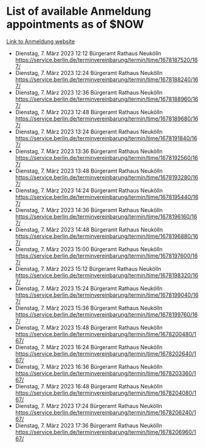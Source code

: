 # List of available Anmeldung appointments as of $NOW
[Link to Anmeldung website](https://service.berlin.de/terminvereinbarung/termin/tag.php?termin=1&anliegen[]=120686&dienstleisterlist=122210,122217,327316,122219,327312,122227,327314,122231,327346,122243,327348,122254,122252,329742,122260,329745,122262,329748,122271,327278,122273,327274,122277,327276,330436,122280,327294,122282,327290,122284,327292,122291,327270,122285,327266,122286,327264,122296,327268,150230,329760,122297,327286,122294,327284,122312,329763,122314,329775,122304,327330,122311,327334,122309,327332,317869,122281,327352,122279,329772,122283,122276,327324,122274,327326,122267,329766,122246,327318,122251,327320,122257,327322,122208,327298,122226,327300&herkunft=http%3A%2F%2Fservice.berlin.de%2Fdienstleistung%2F120686%2F)
- Dienstag, 7. März 2023 12:12 Bürgeramt Rathaus Neukölln https://service.berlin.de/terminvereinbarung/termin/time/1678187520/167/
- Dienstag, 7. März 2023 12:24 Bürgeramt Rathaus Neukölln https://service.berlin.de/terminvereinbarung/termin/time/1678188240/167/
- Dienstag, 7. März 2023 12:36 Bürgeramt Rathaus Neukölln https://service.berlin.de/terminvereinbarung/termin/time/1678188960/167/
- Dienstag, 7. März 2023 12:48 Bürgeramt Rathaus Neukölln https://service.berlin.de/terminvereinbarung/termin/time/1678189680/167/
- Dienstag, 7. März 2023 13:24 Bürgeramt Rathaus Neukölln https://service.berlin.de/terminvereinbarung/termin/time/1678191840/167/
- Dienstag, 7. März 2023 13:36 Bürgeramt Rathaus Neukölln https://service.berlin.de/terminvereinbarung/termin/time/1678192560/167/
- Dienstag, 7. März 2023 13:48 Bürgeramt Rathaus Neukölln https://service.berlin.de/terminvereinbarung/termin/time/1678193280/167/
- Dienstag, 7. März 2023 14:24 Bürgeramt Rathaus Neukölln https://service.berlin.de/terminvereinbarung/termin/time/1678195440/167/
- Dienstag, 7. März 2023 14:36 Bürgeramt Rathaus Neukölln https://service.berlin.de/terminvereinbarung/termin/time/1678196160/167/
- Dienstag, 7. März 2023 14:48 Bürgeramt Rathaus Neukölln https://service.berlin.de/terminvereinbarung/termin/time/1678196880/167/
- Dienstag, 7. März 2023 15:00 Bürgeramt Rathaus Neukölln https://service.berlin.de/terminvereinbarung/termin/time/1678197600/167/
- Dienstag, 7. März 2023 15:12 Bürgeramt Rathaus Neukölln https://service.berlin.de/terminvereinbarung/termin/time/1678198320/167/
- Dienstag, 7. März 2023 15:24 Bürgeramt Rathaus Neukölln https://service.berlin.de/terminvereinbarung/termin/time/1678199040/167/
- Dienstag, 7. März 2023 15:36 Bürgeramt Rathaus Neukölln https://service.berlin.de/terminvereinbarung/termin/time/1678199760/167/
- Dienstag, 7. März 2023 15:48 Bürgeramt Rathaus Neukölln https://service.berlin.de/terminvereinbarung/termin/time/1678200480/167/
- Dienstag, 7. März 2023 16:24 Bürgeramt Rathaus Neukölln https://service.berlin.de/terminvereinbarung/termin/time/1678202640/167/
- Dienstag, 7. März 2023 16:36 Bürgeramt Rathaus Neukölln https://service.berlin.de/terminvereinbarung/termin/time/1678203360/167/
- Dienstag, 7. März 2023 16:48 Bürgeramt Rathaus Neukölln https://service.berlin.de/terminvereinbarung/termin/time/1678204080/167/
- Dienstag, 7. März 2023 17:24 Bürgeramt Rathaus Neukölln https://service.berlin.de/terminvereinbarung/termin/time/1678206240/167/
- Dienstag, 7. März 2023 17:36 Bürgeramt Rathaus Neukölln https://service.berlin.de/terminvereinbarung/termin/time/1678206960/167/
